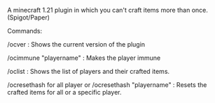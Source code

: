 A minecraft 1.21 plugin in which you can't craft items more than once. (Spigot/Paper)


Commands:

/ocver : Shows the current version of the plugin

/ocimmune "playername" : Makes the player immune 

/oclist : Shows the list of players and their crafted items.

/ocresethash for all player or /ocresethash "playername" : Resets the crafted items for all or a specific player.
